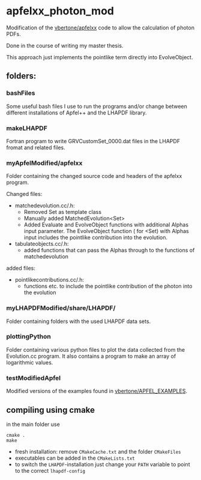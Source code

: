 # apfelxx_photon_mod
Modification of the [vbertone/apfelxx](https://github.com/vbertone/apfelxx) code to allow the calculation of photon PDFs.

Done in the course of writing my master thesis.

This approach just implements the pointlike term directly into EvolveObject.

## folders:

### bashFiles
Some useful bash files I use to run the programs and/or change between different installations of Apfel++ and the LHAPDF library.

### makeLHAPDF
Fortran program to write GRVCustomSet_0000.dat files in the LHAPDF fromat and related files.

### myApfelModified/apfelxx
Folder containing the changed source code and headers of the apfelxx program.

Changed files: 
- matchedevolution.cc/.h: 
    - Removed Set<Distribution> as template class
    - Manually added MatchedEvolution<Set<Distribution>>
    - Added Evaluate and EvolveObject functions with additional Alphas input parameter. The EvolveObject function ( for <Set<Distribution>) with Alphas input includes the pointlike contribution into the evolution.
- tabulateobjects.cc/.h:
    - added functions that can pass the Alphas through to the functions of matchedevolution

added files: 
- pointlikecontributions.cc/.h: 
    - functions etc. to include the pointlike contribution of the photon into the evolution 


### myLHAPDFModified/share/LHAPDF/
Folder containing folders with the used LHAPDF data sets.

### plottingPython
Folder containing various python files to plot the data collected from the Evolution.cc program. It also contains a program to make an array of logarithmic values.

### testModifiedApfel
Modified versions of the examples found in [vbertone/APFEL_EXAMPLES](https://github.com/vbertone/APFEL_Examples).


## compiling using cmake
in the main folder use
```
cmake .
make
```
- fresh installation: remove `CMakeCache.txt` and the folder `CMakeFiles`
- executables can be added in the `CMakeLists.txt` 
- to switch the `LHAPDF`-installation just change your `PATH` variable to point to the correct `lhapdf-config`
